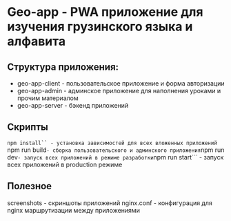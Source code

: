 # Geo-app - PWA приложение для изучения грузинского языка и алфавита

## Структура приложения:
- geo-app-client - пользовательское приложение и форма авторизации
- geo-app-admin - админское приложение для наполнения уроками и прочим материалом
- geo-app-server - бэкенд приложений

## Скрипты
```npm install`` - установка зависимостей для всех вложенных приложений
```npm run build``` - сборка пользовательского и админского приложения
```npm run dev``` - запуск всех приложений в режиме разработки
```npm run start``` - запуск всех приложений в production режиме

## Полезное

screenshots - скриншоты приложений
nginx.conf - конфигурация для nginx маршрутизации между приложениями